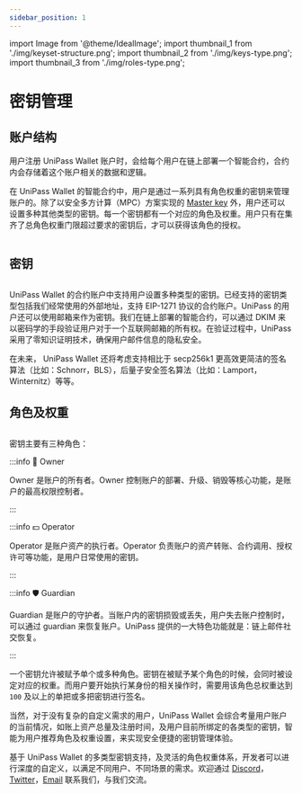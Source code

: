 ```yaml
---
sidebar_position: 1
---
```


import Image from '@theme/IdealImage';
import thumbnail_1 from './img/keyset-structure.png';
import thumbnail_2 from './img/keys-type.png';
import thumbnail_3 from './img/roles-type.png';

# 密钥管理

## 账户结构

用户注册 UniPass Wallet 账户时，会给每个用户在链上部署一个智能合约，合约内会存储着这个账户相关的数据和逻辑。

在 UniPass Wallet 的智能合约中，用户是通过一系列具有角色权重的密钥来管理账户的。除了以安全多方计算（MPC）方案实现的 [Master key](./03-master-key.md) 外，用户还可以设置多种其他类型的密钥。每一个密钥都有一个对应的角色及权重。用户只有在集齐了总角色权重门限超过要求的密钥后，才可以获得该角色的授权。

<p align="center">
    <Image img={thumbnail_1} width="80%"/>
</p>

## 密钥

<p align="center">
    <Image img={thumbnail_2} width="80%"/>
</p>

UniPass Wallet 的合约账户中支持用户设置多种类型的密钥。已经支持的密钥类型包括我们经常使用的外部地址，支持 EIP-1271 协议的合约账户。UniPass 的用户还可以使用邮箱来作为密钥。我们在链上部署的智能合约，可以通过 DKIM 来以密码学的手段验证用户对于一个互联网邮箱的所有权。在验证过程中，UniPass 采用了零知识证明技术，确保用户邮件信息的隐私安全。

在未来， UniPass Wallet 还将考虑支持相比于 secp256k1 更高效更简洁的签名算法（比如：Schnorr，BLS），后量子安全签名算法（比如：Lamport，Winternitz）等等。

## 角色及权重

<p align="center">
    <Image img={thumbnail_3} width="80%"/>
</p>

密钥主要有三种角色：

:::info 👤 Owner

Owner 是账户的所有者。Owner 控制账户的部署、升级、销毁等核心功能，是账户的最高权限控制者。

:::

:::info 💵 Operator

Operator 是账户资产的执行者。Operator 负责账户的资产转账、合约调用、授权许可等功能，是用户日常使用的密钥。

:::

:::info 🛡️ Guardian

Guardian 是账户的守护者。当账户内的密钥损毁或丢失，用户失去账户控制时，可以通过 guardian 来恢复账户。UniPass 提供的一大特色功能就是：链上邮件社交恢复。

:::

一个密钥允许被赋予单个或多种角色。密钥在被赋予某个角色的时候，会同时被设定对应的权重。而用户要开始执行某身份的相关操作时，需要用该角色总权重达到 `100` 及以上的单把或多把密钥进行签名。

当然，对于没有复杂的自定义需求的用户，UniPass Wallet 会综合考量用户账户的当前情况，如账上资产总量及注册时间，及用户目前所绑定的各类型的密钥，智能为用户推荐角色及权重设置，来实现安全便捷的密钥管理体验。

基于 UniPass Wallet 的多类型密钥支持，及灵活的角色权重体系，开发者可以进行深度的自定义，以满足不同用户、不同场景的需求。欢迎通过 [Discord](https://discord.gg/XaRMFW85Pg)，[Twitter](https://twitter.com/UniPassID)，[Email](mailto:contact@unipass.id) 联系我们，与我们交流。
